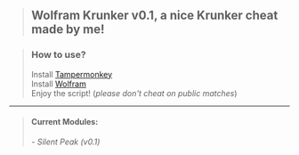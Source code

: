 > ## Wolfram Krunker v0.1, a nice Krunker cheat made by me! <br>

> ### How to use?
>  Install [Tampermonkey](https://chrome.google.com/webstore/detail/tampermonkey/dhdgffkkebhmkfjojejmpbldmpobfkfo) <br>
>  Install [Wolfram](https://github.com/AnonHexo/Krunker/raw/master/js/wolfram.user.js) <br>
>  Enjoy the script! (*please don't cheat on public matches*) <br>
---

> #### Current Modules:
> *- Silent Peak (v0.1)*
